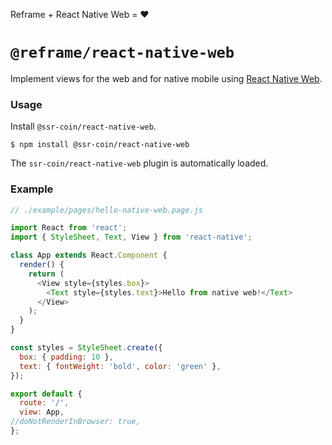 <!---






    WARNING, READ THIS.
    This is a computed file. Do not edit.
    Instead, edit `/plugins/react-native-web/readme.template.md` and run `npm run docs` (or `yarn docs`).












    WARNING, READ THIS.
    This is a computed file. Do not edit.
    Instead, edit `/plugins/react-native-web/readme.template.md` and run `npm run docs` (or `yarn docs`).












    WARNING, READ THIS.
    This is a computed file. Do not edit.
    Instead, edit `/plugins/react-native-web/readme.template.md` and run `npm run docs` (or `yarn docs`).












    WARNING, READ THIS.
    This is a computed file. Do not edit.
    Instead, edit `/plugins/react-native-web/readme.template.md` and run `npm run docs` (or `yarn docs`).












    WARNING, READ THIS.
    This is a computed file. Do not edit.
    Instead, edit `/plugins/react-native-web/readme.template.md` and run `npm run docs` (or `yarn docs`).






-->

Reframe + React Native Web = :heart:

# `@reframe/react-native-web`

Implement views for the web and for native mobile using [React Native Web](https://github.com/necolas/react-native-web).

### Usage

Install `@ssr-coin/react-native-web`.

~~~shell
$ npm install @ssr-coin/react-native-web
~~~

The `ssr-coin/react-native-web` plugin is automatically loaded.

### Example

~~~js
// ./example/pages/hello-native-web.page.js

import React from 'react';
import { StyleSheet, Text, View } from 'react-native';

class App extends React.Component {
  render() {
    return (
      <View style={styles.box}>
        <Text style={styles.text}>Hello from native web!</Text>
      </View>
    );
  }
}

const styles = StyleSheet.create({
  box: { padding: 10 },
  text: { fontWeight: 'bold', color: 'green' },
});

export default {
  route: '/',
  view: App,
//doNotRenderInBrowser: true,
};
~~~

<!---






    WARNING, READ THIS.
    This is a computed file. Do not edit.
    Instead, edit `/plugins/react-native-web/readme.template.md` and run `npm run docs` (or `yarn docs`).












    WARNING, READ THIS.
    This is a computed file. Do not edit.
    Instead, edit `/plugins/react-native-web/readme.template.md` and run `npm run docs` (or `yarn docs`).












    WARNING, READ THIS.
    This is a computed file. Do not edit.
    Instead, edit `/plugins/react-native-web/readme.template.md` and run `npm run docs` (or `yarn docs`).












    WARNING, READ THIS.
    This is a computed file. Do not edit.
    Instead, edit `/plugins/react-native-web/readme.template.md` and run `npm run docs` (or `yarn docs`).












    WARNING, READ THIS.
    This is a computed file. Do not edit.
    Instead, edit `/plugins/react-native-web/readme.template.md` and run `npm run docs` (or `yarn docs`).






-->
